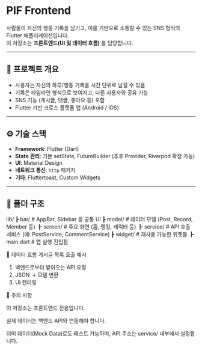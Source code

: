 # PIF Frontend

사람들이 자신의 행동 기록을 남기고, 이를 기반으로 소통할 수 있는 SNS 형식의 Flutter 애플리케이션입니다.  
이 저장소는 **프론트엔드(UI 및 데이터 흐름)** 를 담당합니다.

---

## 📌 프로젝트 개요
- 사용자는 자신의 하루/행동 기록을 시간 단위로 남길 수 있음
- 기록은 타임라인 형식으로 보여지고, 다른 사용자와 공유 가능
- SNS 기능 (게시글, 댓글, 좋아요 등) 포함
- Flutter 기반 크로스 플랫폼 앱 (Android / iOS)

---

## ⚙️ 기술 스택
- **Framework**: Flutter (Dart)
- **State 관리**: 기본 setState, FutureBuilder (추후 Provider, Riverpod 확장 가능)
- **UI**: Material Design
- **네트워크 통신**: `http` 패키지
- **기타**: Fluttertoast, Custom Widgets

---

## 📂 폴더 구조
lib/
┣ bar/ # AppBar, Sidebar 등 공통 UI
┣ model/ # 데이터 모델 (Post, Record, Member 등)
┣ screen/ # 주요 화면 (홈, 랭킹, 캐릭터 등)
┣ service/ # API 호출 서비스 (예: PostService, CommentService)
┣ widget/ # 재사용 가능한 위젯들
┣ main.dart # 앱 실행 진입점

🔄 데이터 흐름
게시글 목록 호출 예시

1. 백엔드로부터 받아오는 API 요청
2. JSON → 모델 변환
3. UI 렌더링

📌 주의 사항

이 저장소는 프론트엔드 전용입니다.

실제 데이터는 백엔드 API와 연동해야 합니다.

더미 데이터(Mock Data)로도 테스트 가능하며, API 주소는 service/ 내부에서 설정합니다.
